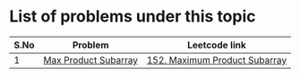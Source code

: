 # List of problems under this topic

|S.No|       Problem     |       Leetcode link        |
|----|-------------------|----------------------------|
|  1 | [Max Product Subarray](https://takeuforward.org/data-structure/maximum-product-subarray-in-an-array/)| [152. Maximum Product Subarray](https://leetcode.com/problems/maximum-product-subarray/description/)|